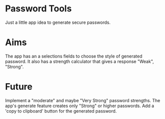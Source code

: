 # Password Tools
Just a little app idea to generate secure passwords. 

# Aims
The app has an a selections fields to choose the style of generated password. 
It also has a strength calculator that gives a response "Weak", "Strong".

# Future
Implement a "moderate" and maybe "Very Strong" password strengths.
The app's generate feature creates only "Strong" or higher passwords.
Add a 'copy to clipboard' button for the generated password.